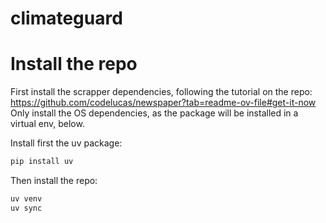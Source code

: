 # climateguard

# Install the repo 

First install the scrapper dependencies, following the tutorial on the repo: https://github.com/codelucas/newspaper?tab=readme-ov-file#get-it-now
Only install the OS dependencies, as the package will be installed in a virtual env, below.

Install first the uv package:

```bash
pip install uv
```

Then install the repo:

```bash
uv venv
uv sync
```
